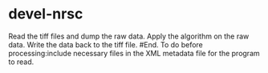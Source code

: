 # devel-nrsc
Read the tiff files and dump the raw data.
Apply the algorithm on the raw data.
Write the data back to the tiff file.
#End.
To do before processing:include necessary files in the XML metadata file for the program to read.
